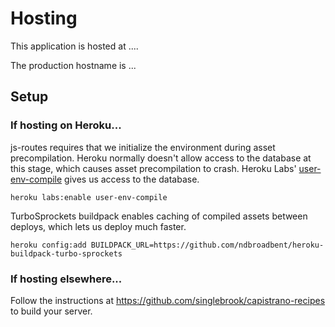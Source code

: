 # Hosting

This application is hosted at ....

The production hostname is ...

## Setup

### If hosting on Heroku...

js-routes requires that we initialize the environment during asset precompilation. Heroku normally doesn't allow access to the database at this stage, which causes asset precompilation to crash. Heroku Labs' [user-env-compile](https://devcenter.heroku.com/articles/labs-user-env-compile) gives us access to the database.

    heroku labs:enable user-env-compile

TurboSprockets buildpack enables caching of compiled assets between deploys, which lets us deploy much faster.

    heroku config:add BUILDPACK_URL=https://github.com/ndbroadbent/heroku-buildpack-turbo-sprockets

### If hosting elsewhere...

Follow the instructions at https://github.com/singlebrook/capistrano-recipes to build your server.